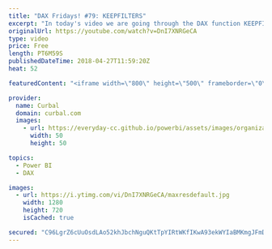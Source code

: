 ```yaml
---
title: "DAX Fridays! #79: KEEPFILTERS"
excerpt: "In today's video we are going through the DAX function KEEPFILTERS. KEEPFILTERS will remove the behaviour that CALCULATE has where it removes the filters available.  Looking for Part 1 video?  https://www.youtube.com/watch?v=ewjRItLlgG8  Download file here: https://curbal.com/blog/glossary/keepfilters-function-dax"
originalUrl: https://youtube.com/watch?v=DnI7XNRGeCA
type: video
price: Free
length: PT6M59S
publishedDateTime: 2018-04-27T11:59:20Z
heat: 52

featuredContent: "<iframe width=\"800\" height=\"500\" frameborder=\"0\" src=\"https://www.youtube.com/embed/DnI7XNRGeCA\" allow=\"accelerometer; autoplay; encrypted-media; gyroscope; picture-in-picture\" allowfullscreen></iframe>"

provider:
  name: Curbal
  domain: curbal.com
  images:
    - url: https://everyday-cc.github.io/powerbi/assets/images/organizations/curbal.com-50x50.jpg
      width: 50
      height: 50

topics:
  - Power BI
  - DAX

images:
  - url: https://i.ytimg.com/vi/DnI7XNRGeCA/maxresdefault.jpg
    width: 1280
    height: 720
    isCached: true

secured: "C96LgrZ6cUuOsdLAo52khJbchNguQKtTpYIRtWKfIKwA93ekWYIaBMKmgJFmDSxyWYT93iJh8oVHagqIjtybzIujD20iHSt4ccfn9HvR5zoZ+UnwZs4ZcvfORfOMl9icxuAnx+Ir2c244D7FxCsqVBBSZydSy7y/D7Tidr01EinR0m28TKN0Fc+nNlp5sybjJBYxuht+v8qBKiYx1UxXEuaef4/TNQy7NQUKibNNTghYDAvuN0ZWmA+PKPpWwO4msNDdhvasXVdJGRiYmfETugDCh2PIbKAxIrnqxZYJNCV3+AAkraNWoAFpmsQrlgUfttB35CyRlHijN3E81KUhjD9ReBdA7+BjggkT3oYBDqVmoexgFv2ytfMjaGJ/ZJpSJOrwOjKSmq6yMQNwzpaRbgOglqRFIrfREbe+JB8u0Zk=;ixyjoH9jVmCzbWnCJe0wNA=="
---
```


